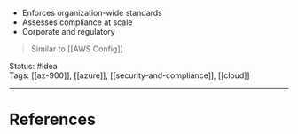 - ﻿﻿Enforces organization-wide standards
- ﻿﻿Assesses compliance at scale
- ﻿﻿Corporate and regulatory

> Similar to [[AWS Config]]

Status: #idea  
Tags:  [[az-900]], [[azure]], [[security-and-compliance]], [[cloud]]  

---
# References